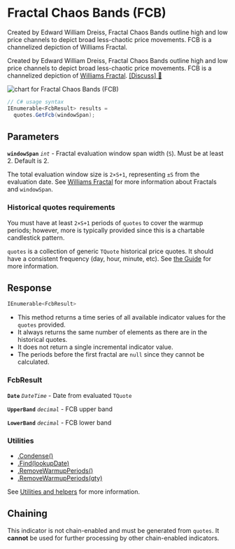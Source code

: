 # Fractal Chaos Bands (FCB)

 Created by Edward William Dreiss, Fractal Chaos Bands outline high and low price channels to depict broad less-chaotic price movements.  FCB is a channelized depiction of Williams Fractal.



Created by Edward William Dreiss, Fractal Chaos Bands outline high and low price channels to depict broad less-chaotic price movements.  FCB is a channelized depiction of <a href="Fractal.md#content" rel="nofollow">Williams Fractal</a>.
[[Discuss] &#128172;](https://github.com/DaveSkender/Stock.Indicators/discussions/347 "Community discussion about this indicator")

![chart for Fractal Chaos Bands (FCB)]()

```csharp
// C# usage syntax
IEnumerable<FcbResult> results =
  quotes.GetFcb(windowSpan);
```

## Parameters

**`windowSpan`** _`int`_ - Fractal evaluation window span width (`S`).  Must be at least 2.  Default is 2.

The total evaluation window size is `2×S+1`, representing `±S` from the evaluation date.  See [Williams Fractal](Fractal.md#content) for more information about Fractals and `windowSpan`.

### Historical quotes requirements

You must have at least `2×S+1` periods of `quotes` to cover the warmup periods; however, more is typically provided since this is a chartable candlestick pattern.

`quotes` is a collection of generic `TQuote` historical price quotes.  It should have a consistent frequency (day, hour, minute, etc).  See [the Guide](../guide.md#historical-quotes) for more information.

## Response

```csharp
IEnumerable<FcbResult>
```

- This method returns a time series of all available indicator values for the `quotes` provided.
- It always returns the same number of elements as there are in the historical quotes.
- It does not return a single incremental indicator value.
- The periods before the first fractal are `null` since they cannot be calculated.

### FcbResult

**`Date`** _`DateTime`_ - Date from evaluated `TQuote`

**`UpperBand`** _`decimal`_ - FCB upper band

**`LowerBand`** _`decimal`_ - FCB lower band

### Utilities

- [.Condense()](../utilities.md#condense)
- [.Find(lookupDate)](../utilities.md#find-indicator-result-by-date)
- [.RemoveWarmupPeriods()](../utilities.md#remove-warmup-periods)
- [.RemoveWarmupPeriods(qty)](../utilities.md#remove-warmup-periods)

See [Utilities and helpers](../utilities.md#utilities-for-indicator-results) for more information.

## Chaining

This indicator is not chain-enabled and must be generated from `quotes`.  It **cannot** be used for further processing by other chain-enabled indicators.

